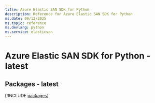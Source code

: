 ```yaml
---
title: Azure Elastic SAN SDK for Python
description: Reference for Azure Elastic SAN SDK for Python
ms.date: 09/12/2025
ms.topic: reference
ms.devlang: python
ms.service: elasticsan
---
```

# Azure Elastic SAN SDK for Python - latest
## Packages - latest
[!INCLUDE [packages](elastic-san-index.md)]